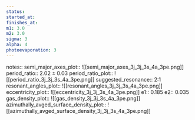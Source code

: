 ```yaml
---
status:
started_at:
finishes_at:
m1: 3.0
m2: 3.0
sigma: 3
alpha: 4
photoevaporation: 3
---
```


notes::
semi_major_axes_plot:: ![[semi_major_axes_3j_3j_3s_4a_3pe.png]]
period_ratio:: 2.02 ± 0.03
period_ratio_plot:: ![[period_ratio_3j_3j_3s_4a_3pe.png]]
suggested_resonance:: 2:1
resonant_angles_plot:: ![[resonant_angles_3j_3j_3s_4a_3pe.png]]
eccentricity_plot:: ![[eccentricity_3j_3j_3s_4a_3pe.png]]
e1:: 0.185
e2:: 0.035
gas_density_plot:: ![[gas_density_3j_3j_3s_4a_3pe.png]]
azimuthally_avged_surface_density_plot:: ![[azimuthally_avged_surface_density_3j_3j_3s_4a_3pe.png]]
